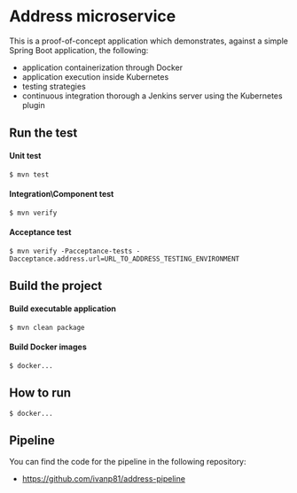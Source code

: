 # Address microservice

This is a proof-of-concept application which demonstrates, against a simple Spring Boot application, the following: 

- application containerization through Docker
- application execution inside Kubernetes
- testing strategies
- continuous integration thorough a Jenkins server using the Kubernetes plugin

## Run the test

#### Unit test  
```
$ mvn test
```

#### Integration\Component test
```
$ mvn verify
```
#### Acceptance test
```
$ mvn verify -Pacceptance-tests -Dacceptance.address.url=URL_TO_ADDRESS_TESTING_ENVIRONMENT
```

## Build the project

#### Build executable application	
```
$ mvn clean package
```

#### Build Docker images
```
$ docker... 
```

## How to run
 
```
$ docker...
```
## Pipeline
You can find the code for the pipeline in the following repository:

- https://github.com/ivanp81/address-pipeline